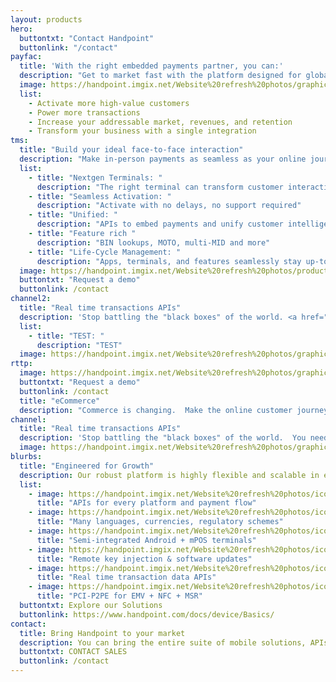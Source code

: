 ```yaml
---
layout: products
hero:
  buttontxt: "Contact Handpoint"
  buttonlink: "/contact"
payfac: 
  title: 'With the right embedded payments partner, you can:'
  description: "Get to market fast with the platform designed for global scale"
  image: https://handpoint.imgix.net/Website%20refresh%20photos/graphics/Handpoint%20values%20target.png
  list: 
    - Activate more high-value customers
    - Power more transactions
    - Increase your addressable market, revenues, and retention
    - Transform your business with a single integration
tms: 
  title: "Build your ideal face-to-face interaction"
  description: "Make in-person payments as seamless as your online journey"
  list: 
    - title: "Nextgen Terminals: "
      description: "The right terminal can transform customer interactions"
    - title: "Seamless Activation: "
      description: "Activate with no delays, no support required"
    - title: "Unified: "
      description: "APIs to embed payments and unify customer intelligence"
    - title: "Feature rich "
      description: "BIN lookups, MOTO, multi-MID and more"
    - title: "Life-Cycle Management: "
      description: "Apps, terminals, and features seamlessly stay up-to-date"
  image: https://handpoint.imgix.net/Website%20refresh%20photos/product-images/TMS%20and%20Real%20Time%20Data.png
  buttontxt: "Request a demo"
  buttonlink: /contact
channel2: 
  title: "Real time transactions APIs"
  description: 'Stop battling the "black boxes" of the world. <a href="https://handpoint.imgix.net/Website%20refresh%20photos/graphics/Transaction%20data%20why%20access%203%20ways.png">TEST</a> You need info and insights right now. With Handpoint, get persistent tokens from every point of interaction and see details on every transaction, every message, in real time: online, downloadable, or via API.'
  list: 
    - title: "TEST: "
      description: "TEST"
  image: https://handpoint.imgix.net/Website%20refresh%20photos/graphics/Analytics%20why.png
rttp: 
  image: https://handpoint.imgix.net/Website%20refresh%20photos/graphics/Transaction%20data%20why%20access%203%20ways.png
  buttontxt: "Request a demo"
  buttonlink: /contact
  title: "eCommerce"
  description: "Commerce is changing.  Make the online customer journey seamless with simple APIs, hosted payments pages, pay-by-link, tokens, APMs, and shopping cart integrations in a secure PCI environment."
channel: 
  title: "Real time transactions APIs"
  description: 'Stop battling the "black boxes" of the world.  You need info and insights right now. With Handpoint, get persistent tokens from every point of interaction and see details on every transaction, every message, in real time: online, downloadable, or via API.'
  image: https://handpoint.imgix.net/Website%20refresh%20photos/graphics/Analytics%20why.png
blurbs:
  title: "Engineered for Growth" 
  description: Our robust platform is highly flexible and scalable in every direction, <br>allowing you to respond to the dynamic payments landscape. Handpoint can add SDKs, logic, tools, countries, and payment types. And, the entire Handpoint platform is hosted and <b>PCI-DSS certifed on AWS</b> for infinite scalability, so there is no limit to your potential.
  list: 
    - image: https://handpoint.imgix.net/Website%20refresh%20photos/icons/ico07.svg
      title: "APIs for every platform and payment flow"
    - image: https://handpoint.imgix.net/Website%20refresh%20photos/icons/ico09.svg
      title: "Many languages, currencies, regulatory schemes"
    - image: https://handpoint.imgix.net/Website%20refresh%20photos/icons/ico11.svg
      title: "Semi-integrated Android + mPOS terminals"
    - image: https://handpoint.imgix.net/Website%20refresh%20photos/icons/ico08.svg
      title: "Remote key injection & software updates"
    - image: https://handpoint.imgix.net/Website%20refresh%20photos/icons/ico03.svg
      title: "Real time transaction data APIs"
    - image: https://handpoint.imgix.net/Website%20refresh%20photos/icons/ico06.svg
      title: "PCI-P2PE for EMV + NFC + MSR"
  buttontxt: Explore our Solutions
  buttonlink: https://www.handpoint.com/docs/device/Basics/
contact:
  title: Bring Handpoint to your market
  description: You can bring the entire suite of mobile solutions, APIs, and management tools to your market with a single integration.
  buttontxt: CONTACT SALES
  buttonlink: /contact
---
```

